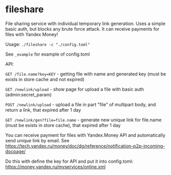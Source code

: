 # fileshare
File sharing service with individual temporary link generation.
Uses a simple basic auth, but blocks any brute force attack.
It can receive payments for files with Yandex Money!


Usage: `./fileshare -c "./config.toml"`

See `_example` for example of config.toml


API:

`GET /file.name?key=KEY` - getting file with name and generated key (must be exists in store cache and not expired)

`GET /newlink/upload` - show page for upload a file with basic auth (admin:secret_param)

`POST /newlink/upload` - upload a file in part "file" of multipart body, and return a link, that expired after 1 day

`GET /newlink/gen?file=file.name` - generate new unique link for file.name (must be exists in store cache), that expired after 1 day


You can receive payment for files with Yandex.Money API and automatically send unique link by email.
See https://tech.yandex.ru/money/doc/dg/reference/notification-p2p-incoming-docpage/


Do this with define the key for API and put it into config.toml: https://money.yandex.ru/myservices/online.xml